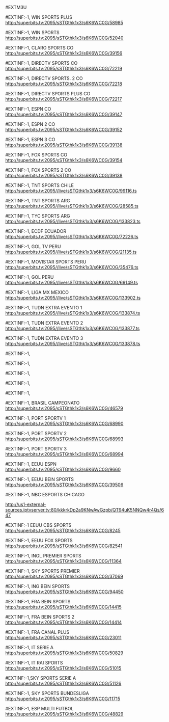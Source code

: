 #EXTM3U

#EXTINF:-1, WIN SPORTS PLUS 
http://superbits.tv:2095/sSTGthk1x3/s6K6WC0G/58985

#EXTINF:-1, WIN SPORTS 
http://superbits.tv:2095/sSTGthk1x3/s6K6WC0G/52040

#EXTINF:-1, CLARO SPORTS CO
http://superbits.tv:2095/sSTGthk1x3/s6K6WC0G/39156

#EXTINF:-1, DIRECTV SPORTS CO
http://superbits.tv:2095/sSTGthk1x3/s6K6WC0G/72219

#EXTINF:-1, DIRECTV SPORTS. 2 CO
http://superbits.tv:2095/sSTGthk1x3/s6K6WC0G/72218

#EXTINF:-1, DIRECTV SPORTS PLUS CO
http://superbits.tv:2095/sSTGthk1x3/s6K6WC0G/72217

#EXTINF:-1, ESPN CO
http://superbits.tv:2095/sSTGthk1x3/s6K6WC0G/39147

#EXTINF:-1, ESPN 2 CO
http://superbits.tv:2095/sSTGthk1x3/s6K6WC0G/39152

#EXTINF:-1, ESPN 3 CO
http://superbits.tv:2095/sSTGthk1x3/s6K6WC0G/39138

#EXTINF:-1, FOX SPORTS CO
http://superbits.tv:2095/sSTGthk1x3/s6K6WC0G/39154

#EXTINF:-1, FOX SPORTS 2 CO
http://superbits.tv:2095/sSTGthk1x3/s6K6WC0G/39138

#EXTINF:-1, TNT SPORTS CHILE
http://superbits.tv:2095//live/sSTGthk1x3/s6K6WC0G/99116.ts

#EXTINF:-1, TNT SPORTS ARG
http://superbits.tv:2095//live/sSTGthk1x3/s6K6WC0G/28585.ts

#EXTINF:-1, TYC SPORTS ARG
http://superbits.tv:2095//live/sSTGthk1x3/s6K6WC0G/133823.ts

#EXTINF:-1, ECDF ECUADOR
http://superbits.tv:2095//live/sSTGthk1x3/s6K6WC0G/72226.ts

#EXTINF:-1, GOL TV PERU
http://superbits.tv:2095//live/sSTGthk1x3/s6K6WC0G/21135.ts

#EXTINF:-1, MOVISTAR SPORTS PERU
http://superbits.tv:2095//live/sSTGthk1x3/s6K6WC0G/35476.ts

#EXTINF:-1, GOL PERU
http://superbits.tv:2095//live/sSTGthk1x3/s6K6WC0G/69149.ts


#EXTINF:-1, LIGA MX MEXICO
http://superbits.tv:2095//live/sSTGthk1x3/s6K6WC0G/133902.ts

#EXTINF:-1, TUDN EXTRA EVENTO 1
http://superbits.tv:2095//live/sSTGthk1x3/s6K6WC0G/133874.ts

#EXTINF:-1, TUDN EXTRA EVENTO 2
http://superbits.tv:2095//live/sSTGthk1x3/s6K6WC0G/133877.ts

#EXTINF:-1, TUDN EXTRA EVENTO 3
http://superbits.tv:2095//live/sSTGthk1x3/s6K6WC0G/133878.ts

#EXTINF:-1,

#EXTINF:-1,

#EXTINF:-1,

#EXTINF:-1,

#EXTINF:-1,









#EXTINF:-1, BRASIL CAMPEONATO 
http://superbits.tv:2095/sSTGthk1x3/s6K6WC0G/46579

#EXTINF:-1, PORT SPORTV 1
http://superbits.tv:2095/sSTGthk1x3/s6K6WC0G/68990

#EXTINF:-1, PORT SPORTV 2
http://superbits.tv:2095/sSTGthk1x3/s6K6WC0G/68993

#EXTINF:-1, PORT SPORTV 3
http://superbits.tv:2095/sSTGthk1x3/s6K6WC0G/68994

#EXTINF:-1, EEUU ESPN
http://superbits.tv:2095/sSTGthk1x3/s6K6WC0G/9660

#EXTINF:-1, EEUU BEIN SPORTS
http://superbits.tv:2095/sSTGthk1x3/s6K6WC0G/39506

#EXTINF:-1, NBC ESPORTS CHICAGO

http://us1-external-sources.iptvserver.tv:80/kkkrkDp2a9KNwAwGzpb/QT94uK5NNQw4r4Qs/647

#EXTINF:-1 EEUU CBS SPORTS
http://superbits.tv:2095/sSTGthk1x3/s6K6WC0G/8245

#EXTINF:-1, EEUU FOX SPORTS
http://superbits.tv:2095/sSTGthk1x3/s6K6WC0G/82541 

#EXTINF:-1, INGL PREMIER SPORTS 
http://superbits.tv:2095/sSTGthk1x3/s6K6WC0G/11364

#EXTINF:-1, SKY SPORTS PREMIER
http://superbits.tv:2095/sSTGthk1x3/s6K6WC0G/37069


#EXTINF:-1, ING BEIN SPORTS
http://superbits.tv:2095/sSTGthk1x3/s6K6WC0G/94450

#EXTINF:-1, FRA BEIN SPORTS
http://superbits.tv:2095/sSTGthk1x3/s6K6WC0G/14415


#EXTINF:-1, FRA BEIN SPORTS 2
http://superbits.tv:2095/sSTGthk1x3/s6K6WC0G/14414

#EXTINF:-1, FRA CANAL PLUS
http://superbits.tv:2095/sSTGthk1x3/s6K6WC0G/23011

#EXTINF:-1, IT SERIE A
http://superbits.tv:2095/sSTGthk1x3/s6K6WC0G/50829

#EXTINF:-1, IT RAI SPORTS
http://superbits.tv:2095/sSTGthk1x3/s6K6WC0G/51015

#EXTINF:-1,SKY SPORTS SERIE A
http://superbits.tv:2095/sSTGthk1x3/s6K6WC0G/51126

#EXTINF:-1, SKY SPORTS BUNDESLIGA
http://superbits.tv:2095/sSTGthk1x3/s6K6WC0G/11715

#EXTINF:-1, ESP MULTI FUTBOL
http://superbits.tv:2095/sSTGthk1x3/s6K6WC0G/48829

